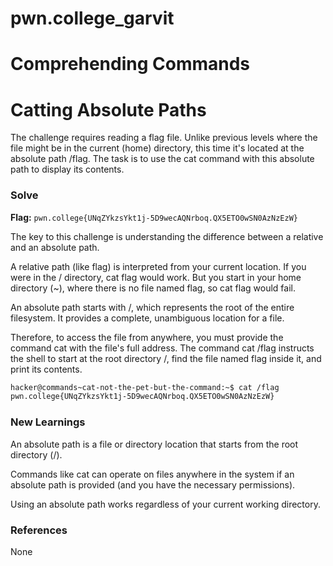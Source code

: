 # pwn.college_garvit
# Comprehending Commands

# Catting Absolute Paths
The challenge requires reading a flag file. Unlike previous levels where the file might be in the current (home) directory, this time it's located at the absolute path /flag. The task is to use the cat command with this absolute path to display its contents.

### Solve
**Flag:** `pwn.college{UNqZYkzsYkt1j-5D9wecAQNrboq.QX5ETO0wSN0AzNzEzW}`

The key to this challenge is understanding the difference between a relative and an absolute path.

A relative path (like flag) is interpreted from your current location. If you were in the / directory, cat flag would work. But you start in your home directory (~), where there is no file named flag, so cat flag would fail.

An absolute path starts with /, which represents the root of the entire filesystem. It provides a complete, unambiguous location for a file.

Therefore, to access the file from anywhere, you must provide the command cat with the file's full address. The command cat /flag instructs the shell to start at the root directory /, find the file named flag inside it, and print its contents.

```bash
hacker@commands~cat-not-the-pet-but-the-command:~$ cat /flag
pwn.college{UNqZYkzsYkt1j-5D9wecAQNrboq.QX5ETO0wSN0AzNzEzW}
```
    
### New Learnings
An absolute path is a file or directory location that starts from the root directory (/).

Commands like cat can operate on files anywhere in the system if an absolute path is provided (and you have the necessary permissions).

Using an absolute path works regardless of your current working directory.

### References 
None